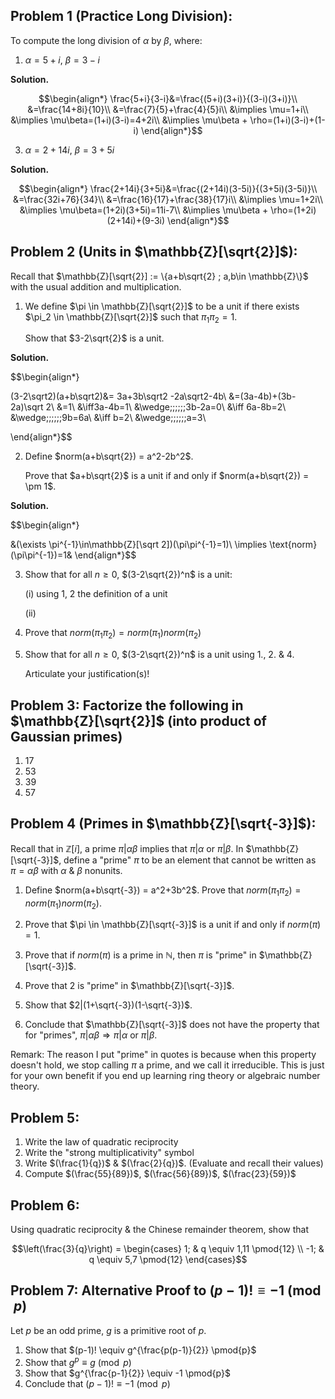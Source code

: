 ## Problem 1 (Practice Long Division):

To compute the long division of $\alpha$ by $\beta$, where:

1. $\alpha = 5+i$, $\beta = 3-i$

**Solution.** 

$$\begin{align*}
\frac{5+i}{3-i}&=\frac{(5+i)(3+i)}{(3-i)(3+i)}\\
&=\frac{14+8i}{10}\\
&=\frac{7}{5}+\frac{4}{5}i\\
&\implies \mu=1+i\\
&\implies \mu\beta=(1+i)(3-i)=4+2i\\
&\implies \mu\beta + \rho=(1+i)(3-i)+(1-i)
\end{align*}$$

3. $\alpha = 2+14i$, $\beta = 3+5i$

**Solution.**

$$\begin{align*}
\frac{2+14i}{3+5i}&=\frac{(2+14i)(3-5i)}{(3+5i)(3-5i)}\\
&=\frac{32i+76}{34}\\
&=\frac{16}{17}+\frac{38}{17}i\\
&\implies \mu=1+2i\\
&\implies \mu\beta=(1+2i)(3+5i)=11i-7\\
&\implies \mu\beta + \rho=(1+2i)(2+14i)+(9-3i)
\end{align*}$$

## Problem 2 (Units in $\mathbb{Z}[\sqrt{2}]$):

Recall that $\mathbb{Z}[\sqrt{2}] := \{a+b\sqrt{2} ; a,b\in \mathbb{Z}\}$ with the usual addition and multiplication.

1. We define $\pi \in \mathbb{Z}[\sqrt{2}]$ to be a unit if there exists $\pi_2 \in \mathbb{Z}[\sqrt{2}]$ such that $\pi_1\pi_2 = 1$.

   Show that $3-2\sqrt{2}$ is a unit.

**Solution.**

$$\begin{align*}

(3-2\sqrt2)(a+b\sqrt2)&=
3a+3b\sqrt2 -2a\sqrt2-4b\\
&=(3a-4b)+(3b-2a)\sqrt 2\\
&=1\\
&\iff3a-4b=1\\
&\wedge\;\;\;\;\;\;3b-2a=0\\
&\iff 6a-8b=2\\
&\wedge\;\;\;\;\;\;9b=6a\\
&\iff b=2\\
&\wedge\;\;\;\;\;\;a=3\\

\end{align*}$$

2. Define $norm(a+b\sqrt{2}) = a^2-2b^2$.
   
   Prove that $a+b\sqrt{2}$ is a unit if and only if $norm(a+b\sqrt{2}) = \pm 1$.

**Solution.**

$$\begin{align*}

&(\exists \pi^{-1}\in\mathbb{Z}[\sqrt 2])(\pi\pi^{-1}=1)\\
\implies \text{norm}(\pi\pi^{-1})=1&
\end{align*}$$

3. Show that for all $n \geq 0$, $(3-2\sqrt{2})^n$ is a unit:
   
   (i) using 1, 2 the definition of a unit
   
   (ii)

4. Prove that $norm(\pi_1\pi_2) = norm(\pi_1)norm(\pi_2)$

5. Show that for all $n \geq 0$, $(3-2\sqrt{2})^n$ is a unit using 1., 2. & 4.

   Articulate your justification(s)!

## Problem 3: Factorize the following in $\mathbb{Z}[\sqrt{2}]$ (into product of Gaussian primes)

1. 17
2. 53
3. 39
4. 57

## Problem 4 (Primes in $\mathbb{Z}[\sqrt{-3}]$):

Recall that in $\mathbb{Z}[i]$, a prime $\pi|\alpha\beta$ implies that $\pi|\alpha$ or $\pi|\beta$. In $\mathbb{Z}[\sqrt{-3}]$, define a "prime" $\pi$ to be an element that cannot be written as $\pi = \alpha\beta$ with $\alpha$ & $\beta$ nonunits.

1. Define $norm(a+b\sqrt{-3}) = a^2+3b^2$. Prove that 
   $norm(\pi_1\pi_2) = norm(\pi_1)norm(\pi_2)$.

2. Prove that $\pi \in \mathbb{Z}[\sqrt{-3}]$ is a unit if and only if $norm(\pi) = 1$.

3. Prove that if $norm(\pi)$ is a prime in $\mathbb{N}$, then $\pi$ is "prime" in $\mathbb{Z}[\sqrt{-3}]$.

4. Prove that 2 is "prime" in $\mathbb{Z}[\sqrt{-3}]$.

5. Show that $2|(1+\sqrt{-3})(1-\sqrt{-3})$.

6. Conclude that $\mathbb{Z}[\sqrt{-3}]$ does not have the property that for "primes", $\pi|\alpha\beta \Rightarrow \pi|\alpha$ or $\pi|\beta$.

Remark: The reason I put "prime" in quotes is because when this property doesn't hold, we stop calling $\pi$ a prime, and we call it irreducible. This is just for your own benefit if you end up learning ring theory or algebraic number theory.

## Problem 5:

1. Write the law of quadratic reciprocity
2. Write the "strong multiplicativity" symbol
3. Write $(\frac{1}{q})$ & $(\frac{2}{q})$. (Evaluate and recall their values)
4. Compute $(\frac{55}{89})$, $(\frac{56}{89})$, $(\frac{23}{59})$

## Problem 6:

Using quadratic reciprocity & the Chinese remainder theorem, show that

$$\left(\frac{3}{q}\right) = \begin{cases} 
1; & q \equiv 1,11 \pmod{12} \\
-1; & q \equiv 5,7 \pmod{12}
\end{cases}$$

## Problem 7: Alternative Proof to $(p-1)! \equiv -1 \pmod{p}$

Let $p$ be an odd prime, $g$ is a primitive root of $p$.

1. Show that $(p-1)! \equiv g^{\frac{p(p-1)}{2}} \pmod{p}$
2. Show that $g^p \equiv g \pmod{p}$
3. Show that $g^{\frac{p-1}{2}} \equiv -1 \pmod{p}$
4. Conclude that $(p-1)! \equiv -1 \pmod{p}$
